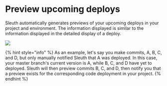 # Preview upcoming deploys

Sleuth automatically generates previews of your upcoming deploys in your project and environment. The information displayed is similar to the information displayed in the detailed display of a deploy.

![](<../../.gitbook/assets/6012408558f32c0030bb2e1e\_deploy-preview (1).png>)

{% hint style="info" %}
As an example, let's say you make commits, A, B, C, and D, but only manually notified Sleuth that A was deployed. In this case, your master branch's current version is A, while B, C, and D have yet to deployed. Sleuth will then preview commits B, C, and D, then notify you that a preview exists for the corresponding code deployment in your project.
{% endhint %}
